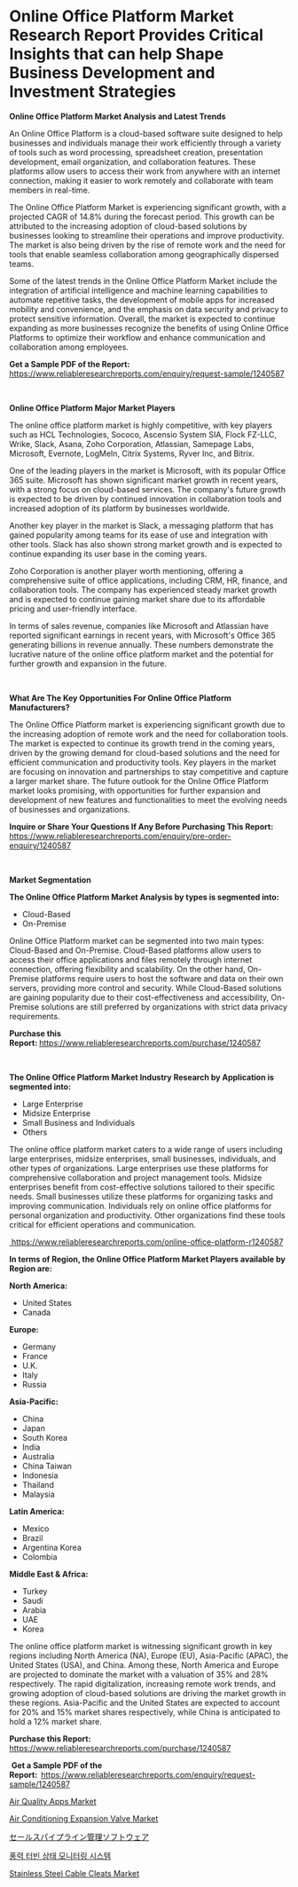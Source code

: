 <p><h1>Online Office Platform Market Research Report Provides Critical Insights that can help Shape Business Development and Investment Strategies</h1></p><p><strong>Online Office Platform Market Analysis and Latest Trends</strong></p>
<p><p>An Online Office Platform is a cloud-based software suite designed to help businesses and individuals manage their work efficiently through a variety of tools such as word processing, spreadsheet creation, presentation development, email organization, and collaboration features. These platforms allow users to access their work from anywhere with an internet connection, making it easier to work remotely and collaborate with team members in real-time.</p><p>The Online Office Platform Market is experiencing significant growth, with a projected CAGR of 14.8% during the forecast period. This growth can be attributed to the increasing adoption of cloud-based solutions by businesses looking to streamline their operations and improve productivity. The market is also being driven by the rise of remote work and the need for tools that enable seamless collaboration among geographically dispersed teams.</p><p>Some of the latest trends in the Online Office Platform Market include the integration of artificial intelligence and machine learning capabilities to automate repetitive tasks, the development of mobile apps for increased mobility and convenience, and the emphasis on data security and privacy to protect sensitive information. Overall, the market is expected to continue expanding as more businesses recognize the benefits of using Online Office Platforms to optimize their workflow and enhance communication and collaboration among employees.</p></p>
<p><strong>Get a Sample PDF of the Report:&nbsp;</strong> <a href="https://www.reliableresearchreports.com/enquiry/request-sample/1240587">https://www.reliableresearchreports.com/enquiry/request-sample/1240587</a></p>
<p>&nbsp;</p>
<p><strong>Online Office Platform Major Market Players</strong></p>
<p><p>The online office platform market is highly competitive, with key players such as HCL Technologies, Sococo, Ascensio System SIA, Flock FZ-LLC, Wrike, Slack, Asana, Zoho Corporation, Atlassian, Samepage Labs, Microsoft, Evernote, LogMeIn, Citrix Systems, Ryver Inc, and Bitrix.</p><p>One of the leading players in the market is Microsoft, with its popular Office 365 suite. Microsoft has shown significant market growth in recent years, with a strong focus on cloud-based services. The company's future growth is expected to be driven by continued innovation in collaboration tools and increased adoption of its platform by businesses worldwide.</p><p>Another key player in the market is Slack, a messaging platform that has gained popularity among teams for its ease of use and integration with other tools. Slack has also shown strong market growth and is expected to continue expanding its user base in the coming years.</p><p>Zoho Corporation is another player worth mentioning, offering a comprehensive suite of office applications, including CRM, HR, finance, and collaboration tools. The company has experienced steady market growth and is expected to continue gaining market share due to its affordable pricing and user-friendly interface.</p><p>In terms of sales revenue, companies like Microsoft and Atlassian have reported significant earnings in recent years, with Microsoft's Office 365 generating billions in revenue annually. These numbers demonstrate the lucrative nature of the online office platform market and the potential for further growth and expansion in the future.</p></p>
<p>&nbsp;</p>
<p><strong>What Are The Key Opportunities For Online Office Platform Manufacturers?</strong></p>
<p><p>The Online Office Platform market is experiencing significant growth due to the increasing adoption of remote work and the need for collaboration tools. The market is expected to continue its growth trend in the coming years, driven by the growing demand for cloud-based solutions and the need for efficient communication and productivity tools. Key players in the market are focusing on innovation and partnerships to stay competitive and capture a larger market share. The future outlook for the Online Office Platform market looks promising, with opportunities for further expansion and development of new features and functionalities to meet the evolving needs of businesses and organizations.</p></p>
<p><strong>Inquire or Share Your Questions If Any Before Purchasing This Report:</strong> <a href="https://www.reliableresearchreports.com/enquiry/pre-order-enquiry/1240587">https://www.reliableresearchreports.com/enquiry/pre-order-enquiry/1240587</a></p>
<p>&nbsp;</p>
<p><strong>Market Segmentation</strong></p>
<p><strong>The Online Office Platform Market Analysis by types is segmented into:</strong></p>
<p><ul><li>Cloud-Based</li><li>On-Premise</li></ul></p>
<p><p>Online Office Platform market can be segmented into two main types: Cloud-Based and On-Premise. Cloud-Based platforms allow users to access their office applications and files remotely through internet connection, offering flexibility and scalability. On the other hand, On-Premise platforms require users to host the software and data on their own servers, providing more control and security. While Cloud-Based solutions are gaining popularity due to their cost-effectiveness and accessibility, On-Premise solutions are still preferred by organizations with strict data privacy requirements.</p></p>
<p><strong>Purchase this Report:&nbsp;</strong><a href="https://www.reliableresearchreports.com/purchase/1240587">https://www.reliableresearchreports.com/purchase/1240587</a></p>
<p>&nbsp;</p>
<p><strong>The Online Office Platform Market Industry Research by Application is segmented into:</strong></p>
<p><ul><li>Large Enterprise</li><li>Midsize Enterprise</li><li>Small Business and Individuals</li><li>Others</li></ul></p>
<p><p>The online office platform market caters to a wide range of users including large enterprises, midsize enterprises, small businesses, individuals, and other types of organizations. Large enterprises use these platforms for comprehensive collaboration and project management tools. Midsize enterprises benefit from cost-effective solutions tailored to their specific needs. Small businesses utilize these platforms for organizing tasks and improving communication. Individuals rely on online office platforms for personal organization and productivity. Other organizations find these tools critical for efficient operations and communication.</p></p>
<p><a href="https://www.reliableresearchreports.com/online-office-platform-r1240587">&nbsp;https://www.reliableresearchreports.com/online-office-platform-r1240587</a></p>
<p><strong>In terms of Region, the Online Office Platform Market Players available by Region are:</strong></p>
<p>
    <p> <strong> North America: </strong>
        <ul>
            <li>United States</li>
            <li>Canada</li>
        </ul>
        </p> 
    <p> <strong> Europe: </strong>
        <ul>
            <li>Germany</li>
            <li>France</li>
            <li>U.K.</li>
            <li>Italy</li>
            <li>Russia</li>
        </ul>
        </p> 
    <p> <strong> Asia-Pacific: </strong>
        <ul>
            <li>China</li>
            <li>Japan</li>
            <li>South Korea</li>
            <li>India</li>
            <li>Australia</li>
            <li>China Taiwan</li>
            <li>Indonesia</li>
            <li>Thailand</li>
            <li>Malaysia</li>
        </ul>
        </p> 
    <p> <strong> Latin America: </strong>
        <ul>
            <li>Mexico</li>
            <li>Brazil</li>
            <li>Argentina Korea</li>
            <li>Colombia</li>
        </ul>
        </p> 
    <p> <strong> Middle East & Africa: </strong>
        <ul>
            <li>Turkey</li>
            <li>Saudi</li>
            <li>Arabia</li>
            <li>UAE</li>
            <li>Korea</li>
        </ul>
    </p>
    </p>
<p><p>The online office platform market is witnessing significant growth in key regions including North America (NA), Europe (EU), Asia-Pacific (APAC), the United States (USA), and China. Among these, North America and Europe are projected to dominate the market with a valuation of 35% and 28% respectively. The rapid digitalization, increasing remote work trends, and growing adoption of cloud-based solutions are driving the market growth in these regions. Asia-Pacific and the United States are expected to account for 20% and 15% market shares respectively, while China is anticipated to hold a 12% market share.</p></p>
<p><strong>Purchase this Report: </strong><a href="https://www.reliableresearchreports.com/purchase/1240587">https://www.reliableresearchreports.com/purchase/1240587</a></p>
<p>&nbsp;<strong>Get a Sample PDF of the Report:&nbsp;&nbsp;</strong><a href="https://www.reliableresearchreports.com/enquiry/request-sample/1240587">https://www.reliableresearchreports.com/enquiry/request-sample/1240587</a></p>
<p><strong></strong></p>
<p><p><a href="https://github.com/lylyparadise/Market-Research-Report-List-4/blob/main/air-quality-apps-market.md">Air Quality Apps Market</a></p><p><a href="https://issuu.com/reportprime-2/docs/air-conditioning-expansion-valve-market-size-2030.">Air Conditioning Expansion Valve Market</a></p><p><a href="https://medium.com/@lillianamurazik2023/%E3%82%B0%E3%83%AD%E3%83%BC%E3%83%90%E3%83%AB%E3%82%BB%E3%83%BC%E3%83%AB%E3%82%B9%E3%83%91%E3%82%A4%E3%83%97%E3%83%A9%E3%82%A4%E3%83%B3%E7%AE%A1%E7%90%86%E3%82%BD%E3%83%95%E3%83%88%E3%82%A6%E3%82%A7%E3%82%A2%E5%B8%82%E5%A0%B4-%E8%A3%BD%E5%93%81%E3%82%BF%E3%82%A4%E3%83%97-%E3%82%AF%E3%83%A9%E3%82%A6%E3%83%89%E3%83%99%E3%83%BC%E3%82%B9-%E3%82%AA%E3%83%B3%E3%83%97%E3%83%AC%E3%83%9F%E3%82%B9-%E3%82%A8%E3%83%B3%E3%83%89%E3%83%A6%E3%83%BC%E3%82%B6%E3%83%BC-%E5%9C%B0%E5%9F%9F%E3%81%AB%E7%84%A6%E7%82%B9%E3%82%92%E5%BD%93%E3%81%A6%E3%81%9F%E5%88%86%E6%9E%90%E3%81%A8%E4%BA%88%E6%B8%AC-2024%E5%B9%B4-2031%E5%B9%B4-4493df3e2d72">セールスパイプライン管理ソフトウェア</a></p><p><a href="https://github.com/AlexanderElliott1993/Market-Research-Report-List-2/blob/main/334922158124.md">풍력 터빈 상태 모니터링 시스템</a></p><p><a href="https://issuu.com/reportprime-2/docs/stainless-steel-cable-cleats-market-size-2030.pptx">Stainless Steel Cable Cleats Market</a></p></p>